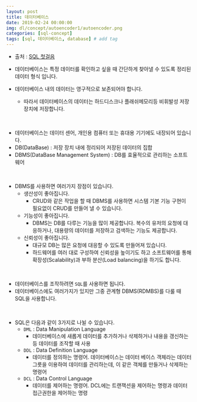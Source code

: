 ```yaml
---
layout: post
title: 데이터베이스
date: 2019-02-24 00:00:00
img: dl/concept/autoencoder1/autoencoder.png
categories: [sql-concept] 
tags: [sql, 데이터베이스, database] # add tag
---
```


+ 출처 : [SQL 첫걸음](https://www.aladin.co.kr/shop/wproduct.aspx?ItemId=69025381)

+ 데이터베이스는 특정 데이터를 확인하고 싶을 때 간단하게 찾아낼 수 있도록 정리된 데이터 형식 입니다.
+ 데이터베이스 내의 데이터는 영구적으로 보존되어야 합니다.
    + 따라서 데이터베이스의 데이터는 하드디스크나 플래쉬메모리등 비휘발성 저장장치에 저장합니다.

<br>

+ 데이터베이스는 데이터 센어, 개인용 컴퓨터 또는 휴대용 기기에도 내장되어 있습니다.
+ DB(DataBase) : 저장 장치 내에 정리되어 저장된 데이터의 집합
+ DBMS(DataBase Management System) : DB를 효율적으로 관리하는 소프트웨어

<br>

+ DBMS를 사용하면 여러가지 장점이 있습니다.
    + 생산성이 좋아집니다.
        + CRUD와 같은 작업을 할 때 DBMS를 사용하면 시스템 기본 기능 구현이 필요없이 CRUD를 만들어 낼 수 있습니다.
    + 기능성이 좋아집니다.
        + DBMS는 DB를 다루는 기능을 많이 제공합니다. 복수의 유저의 요청에 대응하거나, 대용량의 데이터를 저장하고 검색하는 기능도 제공합니다.
    + 신뢰성이 좋아집니다.
        + 대규모 DB는 많은 요청에 대응할 수 있도록 만들어져 있습니다.
        + 하드웨어를 여러 대로 구성하여 신뢰성을 높이기도 하고 소프트웨어를 통해 확장성(Scalability)과 부하 분산(Load balancing)을 하기도 합니다.
 
<br>
    
+ 데이터베이스를 조작하려면 `SQL`를 사용하면 됩니다.
+ 데이터베이스에도 여러가지가 있지만 그중 관계형 DBMS(RDMBS)를 다룰 때 SQL을 사용합니다.

<br>

+ SQL은 다음과 같이 3가지로 나뉠 수 있습니다.
    + `DML` : Data Manipulation Language
        + 데이터베이스에 새롭게 데이터를 추가하거나 삭제하거나 내용을 갱신하는 등 데이터를 조작할 때 사용
    + `DDL` : Data Definition Language
        + 데이터를 정의하는 명령어. 데이터베이스는 데이터 베이스 객체라는 데이터 그릇을 이용하여 데이터를 관리하는데, 이 같은 객체를 만들거나 삭제하는 명령어
    + `DCL` : Data Control Language
        + 데이터를 제어하는 명령어. DCL에는 트랜잭션을 제어하는 명령과 데이터 접근권한을 제어하는 명령


